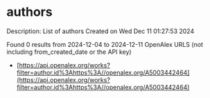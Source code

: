 # authors
Description: List of authors
Created on Wed Dec 11 01:27:53 2024

Found 0 results from 2024-12-04 to 2024-12-11
OpenAlex URLS (not including from_created_date or the API key)
- [https://api.openalex.org/works?filter=author.id%3Ahttps%3A//openalex.org/A5003442464](https://api.openalex.org/works?filter=author.id%3Ahttps%3A//openalex.org/A5003442464)

